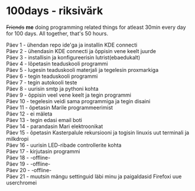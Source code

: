 # 100days - riksivärk
<s>Friends</s> **me** doing programming related things for atleast 30min every day for 100 days. All together, that's 50 hours.  
  
Päev 1 - ühendan repo ide'ga ja installin KDE connecti  
Päev 2 - ühendasin KDE connecti ja õppisin vene keelt juurde  
Päev 3 - installisin ja konfigureerisin lutrist(ebaedukalt)  
Päev 4 - lõpetasin teaduskooli programmi  
Päev 5 - lugesin teaduskooli materjali ja tegelesin proxmarkiga  
Päev 6 - tegin teaduskooli programmi  
Päev 7 - tegin autokooli teste  
Päev 8 - uurisin smtp ja pythoni kohta  
Päev 9 - õppisin veel vene keelt ja tegin programmi  
Päev 10 - tegelesin veidi sama programmiga ja tegin disaini  
Päev 11 - õpetasin Marile programmeerimist  
Päev 12 - ei mäleta  
Päev 13 - tegin edasi email boti  
Päev 14 - parandasin Mari elektroonikat  
Päev 15 - õpetasin Kasterpalule rekursiooni ja togisin linuxis uut terminali ja milkdropi  
Päev 16 - uurisin LED-ribade controllerite kohta  
Päev 17 - kirjutasin programmi  
Päev 18 - -offline-  
Päev 19 - -offline-  
Päev 20 - -offline-  
Päev 21 - muutsin mängu settinguid läbi minu ja paigaldasid Firefoxi uue userchromei  
